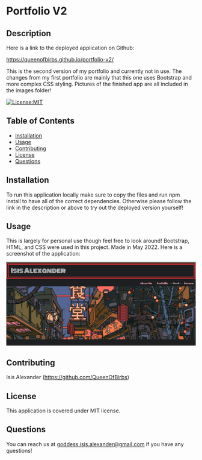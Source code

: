 # Portfolio V2

## Description 

Here is a link to the deployed application on Github:

https://queenofbirbs.github.io/portfolio-v2/

This is the second version of my portfolio and currently not in use. The changes from my first portfolio are mainly that this one uses Bootstrap and more complex CSS styling. Pictures of the finished app are all included in the images folder!

[![License:MIT](https://img.shields.io/badge/License-MIT-yellow.svg)](https://opensource.org/licenses/MIT)

## Table of Contents
- [Installation](#installation)
- [Usage](#usage)
- [Contributing](#contributing)
- [License](#license)
- [Questions](#questions)

## Installation

To run this application locally make sure to copy the files and run npm install to have all of the correct dependencies. Otherwise please follow the link in the description or above to try out the deployed version yourself!

## Usage

This is largely for personal use though feel free to look around! Bootstrap, HTML, and CSS were used in this project. Made in May 2022.
Here is a screenshot of the application:

<img src="./images/portfolio.png">


## Contributing

Isis Alexander (https://github.com/QueenOfBirbs)

## License

This application is covered under MIT license. 

## Questions

You can reach us at goddess.isis.alexander@gmail.com if you have any questions!

